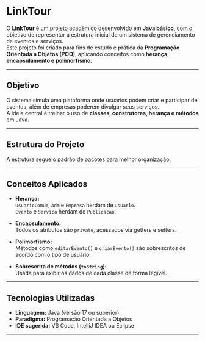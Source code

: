#  LinkTour

O **LinkTour** é um projeto acadêmico desenvolvido em **Java básico**, com o objetivo de representar a estrutura inicial de um sistema de gerenciamento de eventos e serviços.  
Este projeto foi criado para fins de estudo e prática da **Programação Orientada a Objetos (POO)**, aplicando conceitos como **herança, encapsulamento e polimorfismo**.

---

##  Objetivo

O sistema simula uma plataforma onde usuários podem criar e participar de eventos, além de empresas poderem divulgar seus serviços.  
A ideia central é treinar o uso de **classes, construtores, herança e métodos** em Java.

---

##  Estrutura do Projeto

A estrutura segue o padrão de pacotes para melhor organização:


---

##  Conceitos Aplicados

- **Herança:**  
  `UsuarioComum`, `Adm` e `Empresa` herdam de `Usuario`.  
  `Evento` e `Servico` herdam de `Publicacao`.

- **Encapsulamento:**  
  Todos os atributos são `private`, acessados via getters e setters.

- **Polimorfismo:**  
  Métodos como `editarEvento()` e `criarEvento()` são sobrescritos de acordo com o tipo de usuário.

- **Sobrescrita de métodos (`toString`):**  
  Usada para exibir os dados de cada classe de forma legível.

---

##  Tecnologias Utilizadas

- **Linguagem:** Java (versão 17 ou superior)  
- **Paradigma:** Programação Orientada a Objetos  
- **IDE sugerida:** VS Code, IntelliJ IDEA ou Eclipse

---